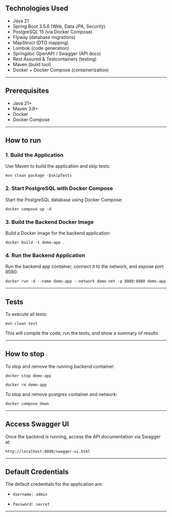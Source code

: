 ## Technologies Used

- Java 21
- Spring Boot 3.5.6 (Web, Data JPA, Security)
- PostgreSQL 15 (via Docker Compose)
- Flyway (database migrations)
- MapStruct (DTO mapping)
- Lombok (code generation)
- Springdoc OpenAPI / Swagger (API docs)
- Rest Assured & Testcontainers (testing)
- Maven (build tool)
- Docker + Docker Compose (containerization)

---

## Prerequisites

- Java 21+
- Maven 3.8+
- Docker
- Docker Compose

---

## How to run

### 1. Build the Application
Use Maven to build the application and skip tests:

```
mvn clean package -DskipTests
```

### 2. Start PostgreSQL with Docker Compose

Start the PostgreSQL database using Docker Compose:

```
docker compose up -d
```

### 3. Build the Backend Docker Image

Build a Docker image for the backend application:

```
docker build -t demo-app .
```

### 4. Run the Backend Application

Run the backend app container, connect it to the network, and expose port 8080:

```
docker run -d --name demo-app --network demo-net -p 8080:8080 demo-app
```

---

## Tests

To execute all tests:

```
mvn clean test
```
This will compile the code, run the tests, and show a summary of results

---

## How to stop

To stop and remove the running backend container:

```
docker stop demo-app

docker rm demo-app
```

To stop and remove postgres container and network:

```
docker compose down
```

---

## Access Swagger UI
Once the backend is running, access the API documentation via Swagger at:

```
http://localhost:8080/swagger-ui.html
```

---

## Default Credentials

The default credentials for the application are:

- `Username: admin`

- `Password: secret`

---
